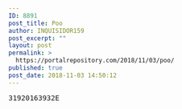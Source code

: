 ```yaml
---
ID: 8891
post_title: Poo
author: INQUISIDOR159
post_excerpt: ""
layout: post
permalink: >
  https://portalrepository.com/2018/11/03/poo/
published: true
post_date: 2018-11-03 14:50:12
---
```

<pre>31920163932E</pre>